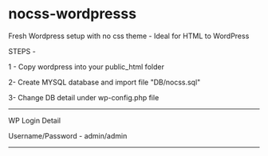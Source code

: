 # nocss-wordpresss

Fresh Wordpress setup with no css theme - Ideal for HTML to WordPress


STEPS - 

1 - Copy wordpress into your public_html folder

2- Create MYSQL database and import file "DB/nocss.sql"

3- Change DB detail under wp-config.php file

___________________

WP Login Detail

Username/Password - admin/admin

___________________
